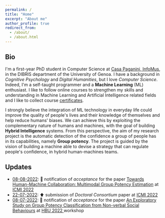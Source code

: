 ```yaml
---
permalink: /
title: "Home"
excerpt: "About me"
author_profile: true
redirect_from: 
  - /about/
  - /about.html
---
```

## Bio

I'm a first-year PhD student in Computer Science at <a href="http://casapaganini.it/index_eng.php">  Casa Paganini, InfoMus</a>, in the DIBRIS department of the University of Genoa. I have a background in *Cognitive Psychology* and *Digital Humanities*, but I love *Computer Science*. Indeed, I'm a self-taught programmer and a **Machine Learning** (ML) enthusiast. I like to follow online courses to strengthen my skills and understanding in Machine Learning and Artificial Intelligence related fields and I like to collect course <a href='/portfolio/'>certificates</a>. 

I strongly believe the integration of ML technology in everyday life could improve the quality of people's lives and their knowledge of themselves and help reduce humans' biases. We can achieve this by exploiting the complementary nature of humans and machines, with the goal of building **Hybrid Intelligence** systems. From this perspective, the aim of my research project is the automatic detection of the confidence a group of people has in its capabilities, namely **Group potency**. The project is guided by the vision of building a machine able to devise a strategy that can regulate people's confidence, in hybrid human-machines teams.  

## Updates

* <u>08-08-2022</u>: :closed_book: notification of *acceptance* for the paper <a href='https://nicorb93.github.io/publication/ICMI22'> Towards Human-Machine Collaboration: Multimodal Group Potency Estimation</a> at <a href='https://icmi.acm.org/2022/'> ICMI 2022 </a>
* <u>22-07-2022</u>: :arrow_up: submission of *Doctoral Consortium* paper at <a href='https://icmi.acm.org/2022/'> ICMI 2022 </a>
* <u>08-07-2022</u>: :closed_book: notification of *acceptance* for the paper <a href='https://nicorb93.github.io/publication/HBU22'> An Exploratory Study on Group Potency Classification from Non-verbal Social Behaviours</a> at <a href='https://www.cmpe.boun.edu.tr/hbu/2022/'> HBU 2022 </a> workshop